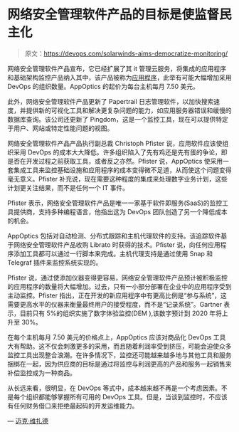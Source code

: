 # 网络安全管理软件产品的目标是使监督民主化

> 原文：<https://devops.com/solarwinds-aims-democratize-monitoring/>

网络安全管理软件产品宣布，它已经扩展了其 it 管理云服务，将集成的应用程序和基础架构监控产品纳入其中，该产品被称为[应用程序](http://www.globenewswire.com/news-release/2017/11/20/1197342/0/en/SolarWinds-Advances-Full-Stack-Monitoring-Strategy-with-New-and-Enhanced-Solutions.html)，此举有可能大幅增加采用 DevOps 的组织数量。AppOptics 的起价为每台主机每月 7.50 美元。

此外，网络安全管理软件产品更新了 Papertrail 日志管理软件，以加快搜索速度，并提供新的可视化工具和解决更复杂问题的能力，如应用服务器错误和缓慢的数据库查询。该公司还更新了 Pingdom，这是一个监控工具，现在可以提供特定于用户、网站或特定性能问题的视图。

网络安全管理软件产品产品执行副总裁 Christoph Pfister 说，应用软件应该使组织采用 DevOps 的成本大大降低。许多组织陷入了先有鸡还是先有蛋的争论，即是否在开发过程之前获取工具，或者反之亦然。Pfister 说，AppOptics 使采用一套集成工具来监控基础设施和应用程序的成本变得微不足道，从而使这个问题变得毫无意义。Pfister 补充说，现在需要这种程度的集成来处理数字业务计划，这些计划更关注结果，而不是任何一个 IT 事件。

Pfister 表示，网络安全管理软件产品是唯一一家基于软件即服务(SaaS)的监控工具提供商，支持多种编程语言，他指出这为 DevOps 团队创造了另一个降低成本的机会。

AppOptics 包括对自动检测、分布式跟踪和主机代理软件的支持。该追踪软件基于网络安全管理软件产品收购 Librato 时获得的技术。Pfister 说，向任何应用程序添加工具都可以通过一行脚本来完成。主机代理支持是通过使用 Snap 和 Telegraf 插件来监控系统实现的。

Pfister 说，通过使添加仪器变得更容易，网络安全管理软件产品预计被积极监控的应用程序的数量将大幅增加。过去，只有一小部分部署在企业中的应用程序受到主动监控。Pfister 指出，正在开发的新应用程序中有更高比例是“参与系统”，这需要更高水平的仪器来衡量最终用户的接受程度，而不是“记录系统”。Gartner 表示，目前只有 5%的组织实施了数字体验监控(DEM ),该数字预计到 2020 年将上升至 30%。

在每个主机每月 7.50 美元的价格点上，AppOptics 应该对商品化 DevOps 工具大有帮助。这不仅会刺激更多的采用，而且随着利润率受到挤压，可能会迫使众多监控工具出现整合浪潮。在许多情况下，监控还可能越来越多地与其他工具和服务捆绑在一起，因为供应商的目标是通过将监控与利润更高的产品和服务一起销售来补偿监控成为一种商品。

从长远来看，很明显，在 DevOps 等式中，成本越来越不再是一个考虑因素。不是每个组织都能够掌握所有可用的 DevOps 工具。但是，当谈到监控时，不应该有任何财务借口来拒绝最起码的开发运维能力。

— [迈克·维扎德](https://devops.com/author/mike-vizard/)